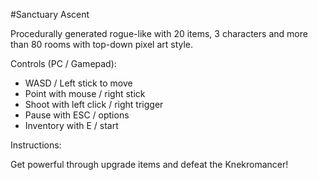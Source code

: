 #Sanctuary Ascent

Procedurally generated rogue-like with 20 items, 3 characters and more than 80 rooms with top-down pixel art style.

Controls (PC / Gamepad):

- WASD / Left stick to move
- Point with mouse / right stick
- Shoot with left click / right trigger
- Pause with ESC / options
- Inventory with E / start

Instructions:

Get powerful through upgrade items and defeat the Knekromancer!
